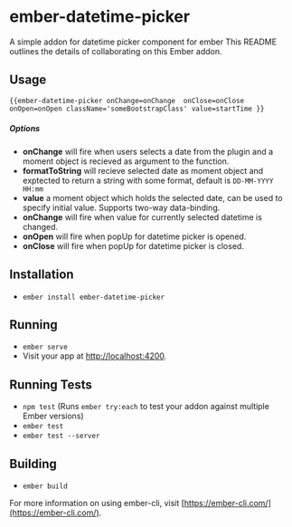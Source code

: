 # ember-datetime-picker

A simple addon for datetime picker component for ember
This README outlines the details of collaborating on this Ember addon.

## Usage

`{{ember-datetime-picker onChange=onChange  onClose=onClose onOpen=onOpen className='someBootstrapClass' value=startTime }}`

##### Options

* **onChange** will fire when users selects a date from the plugin and a moment object is recieved as argument to the function.
* **formatToString** will recieve selected date as moment object and exptected to return a string with some format, default is `DD-MM-YYYY HH:mm`
* **value** a moment object which holds the selected date, can be used to specify initial value. Supports two-way data-binding.
* **onChange** will fire when value for currently selected datetime is changed.
* **onOpen** will fire when popUp for datetime picker is opened.
* **onClose** will fire when popUp for datetime picker is closed.




## Installation

* `ember install ember-datetime-picker`

## Running

* `ember serve`
* Visit your app at [http://localhost:4200](http://localhost:4200).

## Running Tests

* `npm test` (Runs `ember try:each` to test your addon against multiple Ember versions)
* `ember test`
* `ember test --server`

## Building

* `ember build`

For more information on using ember-cli, visit [https://ember-cli.com/](https://ember-cli.com/).
